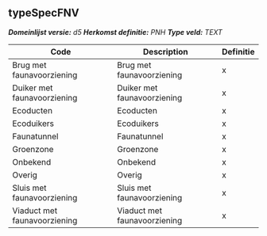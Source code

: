 ﻿## typeSpecFNV

*__Domeinlijst versie:__ d5*
*__Herkomst definitie:__ PNH*
*__Type veld:__ TEXT*

|__Code__ |__Description__ |__Definitie__	|
|	---	|	---	|   ---	| 
| Brug met faunavoorziening | Brug met faunavoorziening | x |
| Duiker met faunavoorziening | Duiker met faunavoorziening | x |
| Ecoducten | Ecoducten | x |
| Ecoduikers | Ecoduikers | x |
| Faunatunnel | Faunatunnel | x |
| Groenzone | Groenzone | x |
| Onbekend | Onbekend | x |
| Overig | Overig | x |
| Sluis met faunavoorziening | Sluis met faunavoorziening | x |
| Viaduct met faunavoorziening | Viaduct met faunavoorziening | x |
